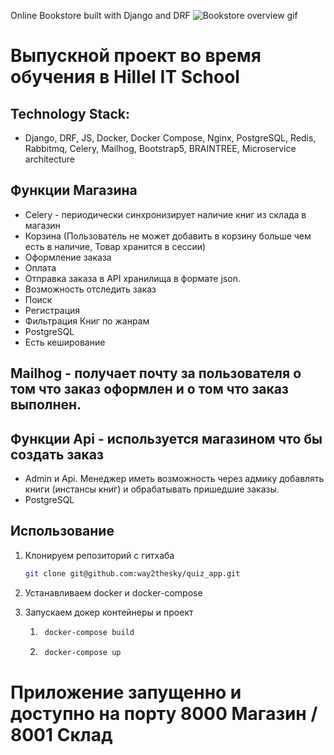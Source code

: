 Online Bookstore built with Django and DRF
![Bookstore overview gif](readster.gif)

# Выпускной проект во время обучения в Hillel IT School 
## Technology Stack:
* Django, DRF, JS, Docker, Docker Compose, Nginx, PostgreSQL, Redis, Rabbitmq, Celery, Mailhog, Bootstrap5, BRAINTREE, Microservice architecture


## Функции Магазина
* Celery - периодически синхронизирует наличие книг из склада в магазин
* Корзина (Пользователь не может добавить в корзину больше чем есть в наличие, Товар хранится в сессии)
* Оформление заказа
* Оплата
* Отправка заказа в API хранилища в формате json.
* Возможность отследить заказ
* Поиск
* Регистрация
* Фильтрация Книг по жанрам
* PostgreSQL 
* Есть кеширование

## Mailhog - получает почту за пользователя о том что заказ оформлен и о том что заказ выполнен.

## Функции Api - используется магазином что бы создать заказ
* Admin и Api. Менеджер иметь возможность через адмику добавлять книги (инстансы книг) и обрабатывать пришедшие заказы. 
* PostgreSQL 

## Использование

1. Клонируем репозиторий с гитхаба

    ```bash
    git clone git@github.com:way2thesky/quiz_app.git
    ```

2. Устанавливаем docker и docker-compose

3. Запускаем докер контейнеры и проект
   1. ```bash
       docker-compose build
      ```
   2. ```bash
       docker-compose up
      ```
# Приложение запущенно и доступно на порту 8000 Магазин / 8001 Склад

